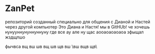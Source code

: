 # ZanPet
репозиторий созданный специально для общения с Дианой и Настей через другой компьютер
Это Диана и Настя! мы в GitHUb!
че хочешь 
нунууннунуннуннуну
где все 
ау 
але
ну
щас
аооаоаоаоаоа
зфыщал
жздщлшо

фычвса
вщ
вш
шв
вщ
шв
щв
вш
\вш
вщв
щв\

